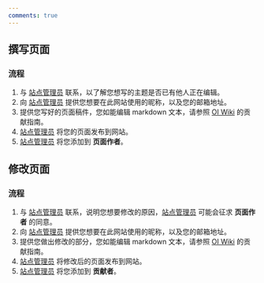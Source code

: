 ```yaml
---
comments: true
---
```


## 撰写页面

### 流程

1. 与 [站点管理员](mailto:yangzheh22@mails.tsinghua.edu.cn) 联系，以了解您想写的主题是否已有他人正在编辑。
2. 向 [站点管理员](mailto:yangzheh22@mails.tsinghua.edu.cn) 提供您想要在此网站使用的昵称，以及您的邮箱地址。
3. 提供您写好的页面稿件，您如能编辑 markdown 文本，请参照 [OI Wiki](https://oi-wiki.org/) 的贡献指南。
4. [站点管理员](mailto:yangzheh22@mails.tsinghua.edu.cn) 将您的页面发布到网站。
5. [站点管理员](mailto:yangzheh22@mails.tsinghua.edu.cn) 将您添加到 **页面作者**。

## 修改页面

### 流程

1. 与 [站点管理员](mailto:yangzheh22@mails.tsinghua.edu.cn) 联系，说明您想要修改的原因，[站点管理员](mailto:yangzheh22@mails.tsinghua.edu.cn) 可能会征求 **页面作者** 的同意。
2. 向 [站点管理员](mailto:yangzheh22@mails.tsinghua.edu.cn) 提供您想要在此网站使用的昵称，以及您的邮箱地址。
3. 提供您做出修改的部分，您如能编辑 markdown 文本，请参照 [OI Wiki](https://oi-wiki.org/) 的贡献指南。
4. [站点管理员](mailto:yangzheh22@mails.tsinghua.edu.cn) 将修改后的页面发布到网站。
5. [站点管理员](mailto:yangzheh22@mails.tsinghua.edu.cn) 将您添加到 **贡献者**。
